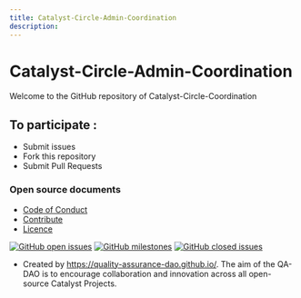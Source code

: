```yaml
---
title: Catalyst-Circle-Admin-Coordination
description: 
---
```


# Catalyst-Circle-Admin-Coordination

Welcome to the GitHub repository of Catalyst-Circle-Coordination

## To participate :
* Submit issues
* Fork this repository
* Submit Pull Requests

### Open source documents 
- [Code of Conduct](https://github.com/Catalyst-Circle/Catalyst-Circle-Coordination/blob/main/CODE-OF-CONDUCT.md)
- [Contribute](https://github.com/Catalyst-Circle/Catalyst-Circle-Coordination/blob/main/CONTRIBUTE.md)
- [Licence](https://github.com/Catalyst-Circle/Catalyst-Circle-Coordination/blob/main/LICENSE)

[![GitHub open issues](https://img.shields.io/github/issues/Catalyst-Circle/Catalyst-Circle-Coordination?style=flat-square)](https://github.com/Catalyst-Circle/Catalyst-Circle-Coordination/issues)
[![GitHub milestones](https://img.shields.io/github/milestones/open/Catalyst-Circle/Catalyst-Circle-Coordination?style=flat-square)](https://github.com/Catalyst-Circle/Catalyst-Circle-Coordination/milestones)
[![GitHub closed issues](https://img.shields.io/github/issues-closed-raw/Catalyst-Circle/Catalyst-Circle-Coordination?style=flat-square)](https://github.com/Catalyst-Circle/Catalyst-Circle-Coordination/issues?q=is%3Aissue+is%3Aclosed)


- Created by https://quality-assurance-dao.github.io/. The aim of the QA-DAO is to encourage collaboration and innovation across all open-source Catalyst Projects.

